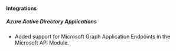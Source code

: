 
#### Integrations

##### Azure Active Directory Applications

- Added support for Microsoft Graph Application Endpoints in the Microsoft API Module.